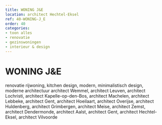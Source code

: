 ```yaml
---
title: WONING J&E
location: architect Hechtel-Eksel
ref: 40-WONING-J_E
order: 40
categories:
- toon alles
- renovatie
- gezinswoningen
- interieur & design
---
```

# WONING J&E

renovatie rijwoning, kitchen design, modern, minimalistisch design, moderne architectuur
architect Wemmel, architect Leuven, architect Lochristi, architect Kapelle-op-den-Bos, architect Machelen, architect Lebbeke, architect Gent, architect Hoeilaart, architect Overijse, architect Huldenberg, architect Grimbergen, architect Meise, architect Zemst, architect Dendermonde, architect Aalst, architect Gent, architect Hechtel-Eksel, architect Vilvoorde